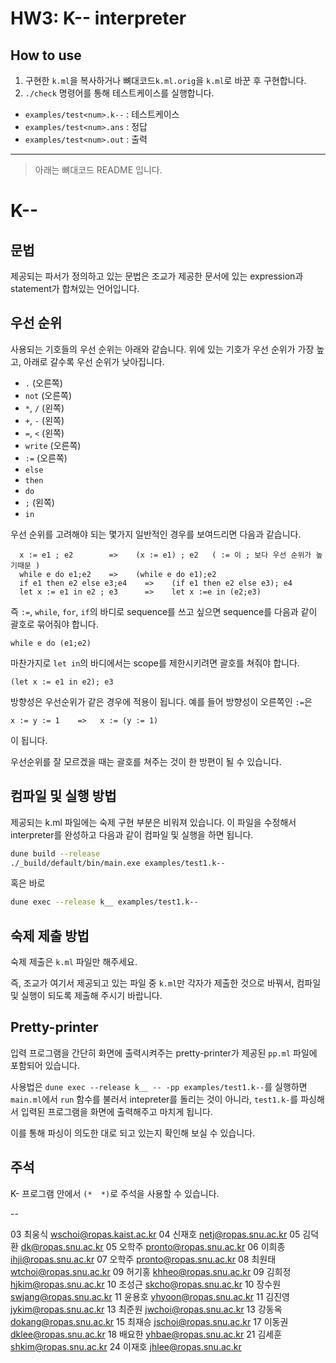 # HW3: K-- interpreter
## How to use
1. 구현한 `k.ml`을 복사하거나 뼈대코드`k.ml.orig`을 `k.ml`로 바꾼 후 구현합니다.
2. `./check` 명령어를 통해 테스트케이스를 실행합니다.

- `examples/test<num>.k--` : 테스트케이스
- `examples/test<num>.ans` : 정답
- `examples/test<num>.out` : 출력

---

> 아래는 뼈대코드 README 입니다.

# K--

## 문법

제공되는 파서가 정의하고 있는 문법은 조교가 제공한 문서에 있는 expression과 statement가 합쳐있는 언어입니다.

## 우선 순위

사용되는 기호들의 우선 순위는 아래와 같습니다.
위에 있는 기호가 우선 순위가 가장 높고, 아래로 갈수록 우선 순위가 낮아집니다.

* `.` (오른쪽)
* `not` (오른쪽)
* `*`, `/` (왼쪽)
* `+`, `-` (왼쪽)
* `=`, `<` (왼쪽)
* `write` (오른쪽)
* `:=` (오른쪽)
* `else`
* `then`
* `do`
* `;` (왼쪽)
* `in`

우선 순위를 고려해야 되는 몇가지 일반적인 경우를 보여드리면 다음과 같습니다.

```
  x := e1 ; e2        =>    (x := e1) ; e2   ( := 이 ; 보다 우선 순위가 높기때문 )
  while e do e1;e2    =>    (while e do e1);e2
  if e1 then e2 else e3;e4    =>    (if e1 then e2 else e3); e4
  let x := e1 in e2 ; e3      =>    let x :=e in (e2;e3)
```

즉 `:=`, `while`, `for`, `if`의 바디로 sequence를 쓰고 싶으면 sequence를 다음과 같이 괄호로 묶어줘야 합니다.

```
while e do (e1;e2)
```

마찬가지로 `let in`의 바디에서는 scope를 제한시키려면 괄호를 쳐줘야 합니다.

```
(let x := e1 in e2); e3
```

방향성은 우선순위가 같은 경우에 적용이 됩니다.
예를 들어 방향성이 오른쪽인 `:=`은

```
x := y := 1    =>   x := (y := 1)
```

이 됩니다.

우선순위를 잘 모르겠을 때는 괄호를 쳐주는 것이 한 방편이 될 수 있습니다.

## 컴파일 및 실행 방법

제공되는 k.ml 파일에는 숙제 구현 부분은 비워져 있습니다.
이 파일을 수정해서 interpreter를 완성하고 다음과 같이 컴파일 및 실행을 하면 됩니다.
```sh
dune build --release
./_build/default/bin/main.exe examples/test1.k--
```
혹은 바로
```sh
dune exec --release k__ examples/test1.k--
```

## 숙제 제출 방법

숙제 제출은 `k.ml` 파일만 해주세요.

즉, 조교가 여기서 제공되고 있는 파일 중 `k.ml`만 각자가 제출한 것으로 바꿔서, 컴파일 및 실행이 되도록 제출해 주시기 바랍니다.

## Pretty-printer

입력 프로그램을 간단히 화면에 출력시켜주는 pretty-printer가 제공된 `pp.ml` 파일에 포함되어 있습니다.

사용법은 `dune exec --release k__ -- -pp examples/test1.k--`를 실행하면 `main.ml`에서 `run` 함수를 불러서 intepreter를
돌리는 것이 아니라, `test1.k-`를 파싱해서 입력된 프로그램을 화면에 출력해주고 마치게 됩니다.

이를 통해 파싱이 의도한 대로 되고 있는지 확인해 보실 수 있습니다.

## 주석

K- 프로그램 안에서 `(*  *)`로 주석을 사용할 수 있습니다.

--

03 최웅식 <wschoi@ropas.kaist.ac.kr>
04 신재호 <netj@ropas.snu.ac.kr>
05 김덕환 <dk@ropas.snu.ac.kr>
05 오학주 <pronto@ropas.snu.ac.kr>
06 이희종 <ihji@ropas.snu.ac.kr>
07 오학주 <pronto@ropas.snu.ac.kr>
08 최원태 <wtchoi@ropas.snu.ac.kr>
09 허기홍 <khheo@ropas.snu.ac.kr>
09 김희정 <hjkim@ropas.snu.ac.kr>
10 조성근 <skcho@ropas.snu.ac.kr>
10 장수원 <swjang@ropas.snu.ac.kr>
11 윤용호 <yhyoon@ropas.snu.ac.kr>
11 김진영 <jykim@ropas.snu.ac.kr>
13 최준원 <jwchoi@ropas.snu.ac.kr>
13 강동옥 <dokang@ropas.snu.ac.kr>
15 최재승 <jschoi@ropas.snu.ac.kr>
17 이동권 <dklee@ropas.snu.ac.kr>
18 배요한 <yhbae@ropas.snu.ac.kr>
21 김세훈 <shkim@ropas.snu.ac.kr>
24 이재호 <jhlee@ropas.snu.ac.kr>
